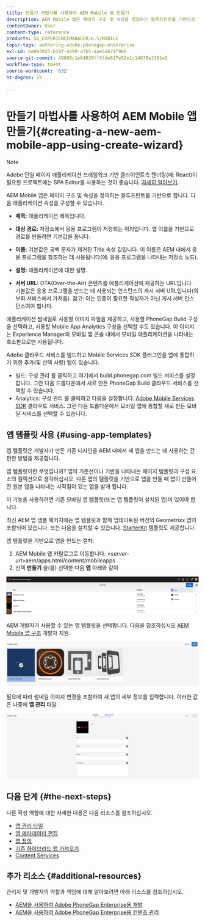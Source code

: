 ```yaml
---
title: 만들기 마법사를 사용하여 AEM Mobile 앱 만들기
description: AEM Mobile 앱은 페이지 구조 및 속성을 정의하는 블루프린트를 기반으로 합니다. 이 페이지를 따라 앱 템플릿을 기반으로 앱을 만드는 방법에 대해 알아보십시오.
contentOwner: User
content-type: reference
products: SG_EXPERIENCEMANAGER/6.5/MOBILE
topic-tags: authoring-adobe-phonegap-enterprise
exl-id: be093025-b19f-4499-a7b5-aae5ab74f966
source-git-commit: 49688c1e64038ff5fde617e52e1c14878e3191e5
workflow-type: tm+mt
source-wordcount: '632'
ht-degree: 1%

---
```


# 만들기 마법사를 사용하여 AEM Mobile 앱 만들기{#creating-a-new-aem-mobile-app-using-create-wizard}

>[!NOTE]
>
>Adobe 단일 페이지 애플리케이션 프레임워크 기반 클라이언트측 렌더링(예: React)이 필요한 프로젝트에는 SPA Editor를 사용하는 것이 좋습니다. [자세히 알아보기](/help/sites-developing/spa-overview.md).

AEM Mobile 앱은 페이지 구조 및 속성을 정의하는 블루프린트를 기반으로 합니다. 다음 애플리케이션 속성을 구성할 수 있습니다.

* **제목:** 애플리케이션 제목입니다.
* **대상 경로:** 저장소에서 응용 프로그램이 저장되는 위치입니다. 앱 이름을 기반으로 경로를 만들려면 기본값을 둡니다.

* **이름:** 기본값은 공백 문자가 제거된 Title 속성 값입니다. 이 이름은 AEM 내에서 응용 프로그램을 참조하는 데 사용됩니다(예: 응용 프로그램을 나타내는 저장소 노드).
* **설명:** 애플리케이션에 대한 설명.
* **서버 URL:** OTA(Over-the-Air) 콘텐츠를 애플리케이션에 제공하는 URL입니다. 기본값은 응용 프로그램을 만드는 데 사용되는 인스턴스의 게시 서버 URL입니다(외부화 서비스에서 가져옴). 참고: 이는 인증이 필요한 작성자가 아닌 게시 서버 인스턴스여야 합니다.

애플리케이션 썸네일로 사용할 이미지 파일을 제공하고, 사용할 PhoneGap Build 구성을 선택하고, 사용할 Mobile App Analytics 구성을 선택할 수도 있습니다. 이 이미지는 Experience Manager의 모바일 앱 콘솔 내에서 모바일 애플리케이션을 나타내는 축소판으로만 사용됩니다.

Adobe 클라우드 서비스를 빌드하고 Mobile Services SDK 플러그인을 앱에 통합하기 위한 추가(및 선택 사항) 탭이 있습니다.

* 빌드: 구성 관리 를 클릭하고 여기에서 build.phonegap.com 빌드 서비스를 설정합니다. 그런 다음 드롭다운에서 새로 만든 PhoneGap Build 클라우드 서비스를 선택할 수 있습니다.
* Analytics: 구성 관리 를 클릭하고 다음을 설정합니다. [Adobe Mobile Services SDK](https://experienceleague.adobe.com/docs/mobile-services/using/home.html) 클라우드 서비스. 그런 다음 드롭다운에서 모바일 앱에 통합할 새로 만든 모바일 서비스를 선택할 수 있습니다.

## 앱 템플릿 사용 {#using-app-templates}

앱 템플릿은 개발자가 만든 기존 디자인을 AEM 내에서 새 앱을 만드는 데 사용하는 간편한 방법을 제공합니다.

앱 템플릿이란 무엇입니까? 앱의 기준선이나 기반을 나타내는 페이지 템플릿과 구성 요소의 컬렉션으로 생각하십시오.
다른 앱의 템플릿을 기반으로 앱을 만들 때 앱이 만들어진 원본 앱을 나타내는 시작점이 있는 앱을 받게 됩니다.

이 기능을 사용하려면 기존 모바일 앱 템플릿(또는 앱 템플릿이 설치된 앱)이 있어야 합니다.

최신 AEM 앱 샘플 패키지에는 앱 템플릿과 함께 업데이트된 버전의 Geometrixx 앱이 포함되어 있습니다. 또는 다음을 설치할 수 있습니다. [StarterKit](https://github.com/Adobe-Marketing-Cloud-Apps/aem-phonegap-starter-kit) 템플릿도 제공합니다.

앱 템플릿을 기반으로 앱을 만드는 절차:

1. AEM Mobile 앱 카탈로그로 이동합니다. &lt;*server-url*>aem/apps.html/content/mobileapps
1. 선택 **만들기** 을(를) 선택한 다음 **앱** 아래와 같이

![chlimage_1-158](assets/chlimage_1-158.png)

AEM 개발자가 사용할 수 있는 앱 템플릿을 선택합니다. 다음을 참조하십시오 [AEM Mobile 앱 구조](/help/mobile/phonegap-structure-an-app.md) 개발자 지원.

![chlimage_1-159](assets/chlimage_1-159.png)

필요에 따라 썸네일 이미지 변경을 포함하여 새 앱의 세부 정보를 입력합니다. 이러한 값은 나중에 **앱 관리** 타일.

![chlimage_1-160](assets/chlimage_1-160.png)

## 다음 단계 {#the-next-steps}

다른 작성 역할에 대한 자세한 내용은 다음 리소스를 참조하십시오.

* [앱 관리 타일](/help/mobile/phonegap-app-details-tile.md)
* [앱 메타데이터 편집](/help/mobile/phonegap-editmetadata.md)
* [앱 정의](/help/mobile/phonegap-app-definitions.md)
* [기존 하이브리드 앱 가져오기](/help/mobile/phonegap-adding-content-to-imported-app.md)
* [Content Services](/help/mobile/develop-content-as-a-service.md)

## 추가 리소스 {#additional-resources}

관리자 및 개발자의 역할과 책임에 대해 알아보려면 아래 리소스를 참조하십시오.

* [AEM을 사용하여 Adobe PhoneGap Enterprise용 개발](/help/mobile/developing-in-phonegap.md)
* [AEM을 사용하여 Adobe PhoneGap Enterprise용 컨텐츠 관리](/help/mobile/administer-phonegap.md)
